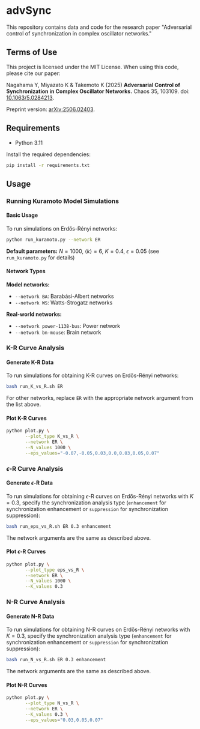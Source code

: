 # advSync

This repository contains data and code for the research paper "Adversarial control of synchronization in complex oscillator networks."

## Terms of Use

This project is licensed under the MIT License. When using this code, please cite our paper:


Nagahama Y, Miyazato K & Takemoto K (2025) **Adversarial Control of Synchronization in Complex Oscillator Networks.** Chaos 35, 103109. doi: [10.1063/5.0284213](https://doi.org/10.1063/5.0284213).

Preprint version: [arXiv:2506.02403](https://doi.org/10.48550/arXiv.2506.02403).

## Requirements

- Python 3.11

Install the required dependencies:

```bash
pip install -r requirements.txt
```

## Usage

### Running Kuramoto Model Simulations

#### Basic Usage

To run simulations on Erdős-Rényi networks:

```bash
python run_kuramoto.py --network ER
```

**Default parameters:** $N=1000$, $\langle k \rangle = 6$, $K=0.4$, $\epsilon=0.05$ (see `run_kuramoto.py` for details)

#### Network Types

**Model networks:**
- `--network BA`: Barabási-Albert networks
- `--network WS`: Watts-Strogatz networks

**Real-world networks:**
- `--network power-1138-bus`: Power network
- `--network bn-mouse`: Brain network

### K-R Curve Analysis

#### Generate K-R Data

To run simulations for obtaining K-R curves on Erdős-Rényi networks:

```bash
bash run_K_vs_R.sh ER
```

For other networks, replace `ER` with the appropriate network argument from the list above.

#### Plot K-R Curves

```bash
python plot.py \
       --plot_type K_vs_R \
       --network ER \
       --N_values 1000 \
       --eps_values="-0.07,-0.05,0.03,0.0,0.03,0.05,0.07"
```

### $\epsilon$-R Curve Analysis

#### Generate $\epsilon$-R Data

To run simulations for obtaining $\epsilon$-R curves on Erdős-Rényi networks with $K=0.3$, specify the synchronization analysis type (`enhancement` for synchronization enhancement or `suppression` for synchronization suppression):

```bash
bash run_eps_vs_R.sh ER 0.3 enhancement
```

The network arguments are the same as described above.

#### Plot $\epsilon$-R Curves

```bash
python plot.py \
       --plot_type eps_vs_R \
       --network ER \
       --N_values 1000 \
       --K_values 0.3
```

### N-R Curve Analysis

#### Generate N-R Data

To run simulations for obtaining N-R curves on Erdős-Rényi networks with $K=0.3$, specify the synchronization analysis type (`enhancement` for synchronization enhancement or `suppression` for synchronization suppression):

```bash
bash run_N_vs_R.sh ER 0.3 enhancement
```

The network arguments are the same as described above.

#### Plot N-R Curves

```bash
python plot.py \
       --plot_type N_vs_R \
       --network ER \
       --K_values 0.3 \
       --eps_values="0.03,0.05,0.07"
```
